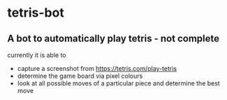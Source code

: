 # tetris-bot
## A bot to automatically play tetris - not complete
currently it is able to 
- capture a screenshot from https://tetris.com/play-tetris
- determine the game board via pixel colours
- look at all possible moves of a particular piece and determine the best move



